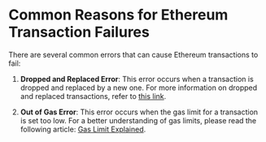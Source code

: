 # Common Reasons for Ethereum Transaction Failures

There are several common errors that can cause Ethereum transactions to fail:

1. **Dropped and Replaced Error**: This error occurs when a transaction is dropped and replaced by a new one. For more information on dropped and replaced transactions, refer to [this link](https://info.etherscan.com/transaction-dropped-replaced/).

2. **Out of Gas Error**: This error occurs when the gas limit for a transaction is set too low. For a better understanding of gas limits, please read the following article: [Gas Limit Explained](https://ethgasstation.info/blog/gas-limit/).
